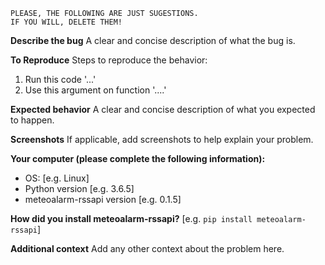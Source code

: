     PLEASE, THE FOLLOWING ARE JUST SUGESTIONS.
    IF YOU WILL, DELETE THEM!

**Describe the bug**
A clear and concise description of what the bug is.

**To Reproduce**
Steps to reproduce the behavior:
1. Run this code '...'
2. Use this argument on function '....'

**Expected behavior**
A clear and concise description of what you expected to happen.

**Screenshots**
If applicable, add screenshots to help explain your problem.

**Your computer (please complete the following information):**
 - OS: [e.g. Linux]
 - Python version [e.g. 3.6.5]
 - meteoalarm-rssapi version [e.g. 0.1.5]

**How did you install meteoalarm-rssapi?**
[e.g. `pip install meteoalarm-rssapi`]

**Additional context**
Add any other context about the problem here.
